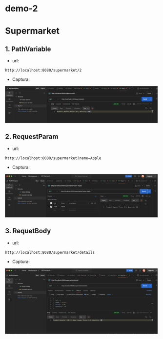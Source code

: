 # demo-2
# Supermarket

## 1. PathVariable
  - url:
  ```
  http://localhost:8080/supermarket/2
  ```
  - Captura:

<img src="./capturas/PathVariable.png" alt="drawing" width="500"/>


## 2. RequestParam
  - url:
  ```
  http://localhost:8080/supermarket?name=Apple 
  ```
  - Captura:

<img src="./capturas/RequestParam.png" alt="drawing" width="500"/>


## 3. RequetBody
  - url:
  ```
  http://localhost:8080/supermarket/details
  ```
  - Captura:

<img src="./capturas/RequestBody.png" alt="drawing" width="500"/>


